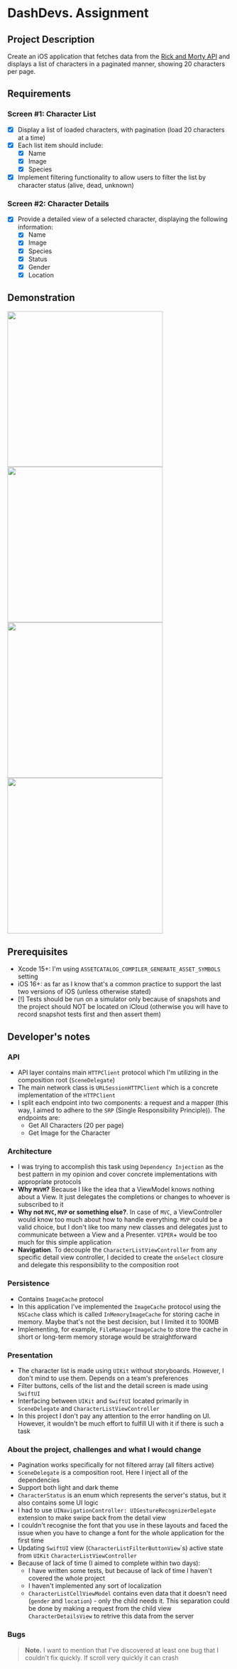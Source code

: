 # DashDevs. Assignment

## Project Description
Create an iOS application that fetches data from the [Rick and Morty API](https://rickandmortyapi.com/documentation/#introduction) and displays a list of characters in a paginated manner, showing 20 characters per page.

## Requirements
### Screen #1: Character List
- [x] Display a list of loaded characters, with pagination (load 20 characters at a time)
- [x] Each list item should include:
  - [x] Name
  - [x] Image
  - [x] Species
- [x] Implement filtering functionality to allow users to filter the list by character status (alive, dead, unknown)

### Screen #2: Character Details
- [x] Provide a detailed view of a selected character, displaying the following information:
  - [x] Name
  - [x] Image
  - [x] Species
  - [x] Status
  - [x] Gender
  - [x] Location

## Demonstration
<p>
  <img src='README/img1.png' width='350'>
  <img src='README/img2.png' width='350'>
  <img src='README/img3.png' width='350'>
  <img src='README/img4.png' width='350'>
</p>

## Prerequisites
- Xcode 15+: I'm using `ASSETCATALOG_COMPILER_GENERATE_ASSET_SYMBOLS` setting
- iOS 16+: as far as I know that's a common practice to support the last two versions of iOS (unless otherwise stated)
- [!] Tests should be run on a simulator only because of snapshots and the project should NOT be located on iCloud (otherwise you will have to record snapshot tests first and then assert them)

## Developer's notes

### API
- API layer contains main `HTTPClient` protocol which I'm utilizing in the composition root (`SceneDelegate`)
- The main network class is `URLSessionHTTPClient` which is a concrete implementation of the `HTTPClient`
- I split each endpoint into two components: a request and a mapper (this way, I aimed to adhere to the `SRP` (Single Responsibility Principle)). The endpoints are:
  - Get All Characters (20 per page)
  - Get Image for the Character

### Architecture
- I was trying to accomplish this task using `Dependency Injection` as the best pattern in my opinion and cover concrete implementations with appropriate protocols
- **Why `MVVM`?** Because I like the idea that a ViewModel knows nothing about a View. It just delegates the completions or changes to whoever is subscribed to it
- **Why not `MVC`, `MVP` or something else?**. In case of `MVC`, a ViewController would know too much about how to handle everything. `MVP` could be a valid choice, but I don't like too many new classes and delegates just to communicate between a View and a Presenter. `VIPER`+ would be too much for this simple application
- **Navigation**. To decouple the `CharacterListViewController` from any specific detail view controller, I decided to create the `onSelect` closure and delegate this responsibility to the composition root

### Persistence
- Contains `ImageCache` protocol
- In this application I've implemented the `ImageCache` protocol using the `NSCache` class which is called `InMemoryImageCache` for storing cache in memory. Maybe that's not the best decision, but I limited it to 100MB
- Implementing, for example, `FileManagerImageCache` to store the cache in short or long-term memory storage would be straightforward

### Presentation
- The character list is made using `UIKit` without storyboards. However, I don't mind to use them. Depends on a team's preferences
- Filter buttons, cells of the list and the detail screen is made using `SwiftUI`
- Interfacing between `UIKit` and `SwiftUI` located primarily in `SceneDelegate` and `CharacterListViewController`
- In this project I don't pay any attention to the error handling on UI. However, it wouldn't be much effort to fulfill UI with it if there is such a task

### About the project, challenges and what I would change
- Pagination works specifically for not filtered array (all filters active)
- `SceneDelegate` is a composition root. Here I inject all of the dependencies
- Support both light and dark theme
- `CharacterStatus` is an enum which represents the server's status, but it also contains some UI logic
- I had to use `UINavigationController: UIGestureRecognizerDelegate` extension to make swipe back from the detail view
- I couldn't recognise the font that you use in these layouts and faced the issue when you have to change a font for the whole application for the first time
- Updating `SwiftUI` view (`CharacterListFilterButtonView`\`s) active state from `UIKit` `CharacterListViewController`
- Because of lack of time (I aimed to complete within two days):
  - I have written some tests, but because of lack of time I haven't covered the whole project
  - I haven't implemented any sort of localization
  - `CharacterListCellViewModel` contains even data that it doesn't need (`gender` and `location`) - only the child needs it. This separation could be done by making a request from the child view `CharacterDetailsView` to retrive this data from the server

### Bugs
> **Note.**
> I want to mention that I've discovered at least one bug that I couldn't fix quickly. If scroll very quickly it can crash
